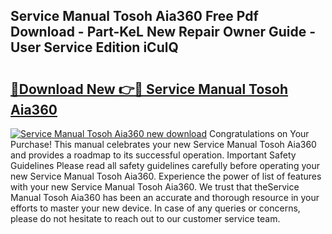 ## Service Manual Tosoh Aia360 Free Pdf Download - Part-KeL New Repair Owner Guide - User Service Edition iCulQ

# <h2><a href="http://bc47077.oget.top/?id=Service+Manual+Tosoh+Aia360">🔗Download New 👉🔴 Service Manual Tosoh Aia360</a></h2>

[![Service Manual Tosoh Aia360 new download](https://i.imgur.com/5g1atiW.png)](http://bc47077.oget.top/?id=Service+Manual+Tosoh+Aia360)
Congratulations on Your Purchase! This manual celebrates your new Service Manual Tosoh Aia360 and provides a roadmap to its successful operation. Important Safety Guidelines Please read all safety guidelines carefully before operating your new Service Manual Tosoh Aia360. Experience the power of list of features with your new Service Manual Tosoh Aia360. We trust that theService Manual Tosoh Aia360 has been an accurate and thorough resource in your efforts to master your new device. In case of any queries or concerns, please do not hesitate to reach out to our customer service team.
